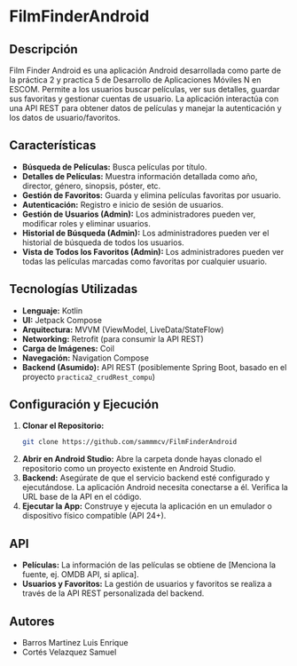 # FilmFinderAndroid

## Descripción

Film Finder Android es una aplicación Android desarrollada como parte de la práctica 2 y practica 5 de Desarrollo de Aplicaciones Móviles N en ESCOM. Permite a los usuarios buscar películas, ver sus detalles, guardar sus favoritas y gestionar cuentas de usuario. La aplicación interactúa con una API REST para obtener datos de películas y manejar la autenticación y los datos de usuario/favoritos.

## Características

*   **Búsqueda de Películas:** Busca películas por título.
*   **Detalles de Películas:** Muestra información detallada como año, director, género, sinopsis, póster, etc.
*   **Gestión de Favoritos:** Guarda y elimina películas favoritas por usuario.
*   **Autenticación:** Registro e inicio de sesión de usuarios.
*   **Gestión de Usuarios (Admin):** Los administradores pueden ver, modificar roles y eliminar usuarios.
*   **Historial de Búsqueda (Admin):** Los administradores pueden ver el historial de búsqueda de todos los usuarios.
*   **Vista de Todos los Favoritos (Admin):** Los administradores pueden ver todas las películas marcadas como favoritas por cualquier usuario.

## Tecnologías Utilizadas

*   **Lenguaje:** Kotlin
*   **UI:** Jetpack Compose
*   **Arquitectura:** MVVM (ViewModel, LiveData/StateFlow)
*   **Networking:** Retrofit (para consumir la API REST)
*   **Carga de Imágenes:** Coil
*   **Navegación:** Navigation Compose
*   **Backend (Asumido):** API REST (posiblemente Spring Boot, basado en el proyecto `practica2_crudRest_compu`)

## Configuración y Ejecución

1.  **Clonar el Repositorio:**
    ```bash
    git clone https://github.com/sammmcv/FilmFinderAndroid
    ```
2.  **Abrir en Android Studio:** Abre la carpeta donde hayas clonado el repositorio como un proyecto existente en Android Studio.
3.  **Backend:** Asegúrate de que el servicio backend esté configurado y ejecutándose. La aplicación Android necesita conectarse a él. Verifica la URL base de la API en el código.
4.  **Ejecutar la App:** Construye y ejecuta la aplicación en un emulador o dispositivo físico compatible (API 24+).

## API

*   **Películas:** La información de las películas se obtiene de [Menciona la fuente, ej. OMDB API, si aplica].
*   **Usuarios y Favoritos:** La gestión de usuarios y favoritos se realiza a través de la API REST personalizada del backend.

## Autores

*   Barros Martinez Luis Enrique
*   Cortés Velazquez Samuel